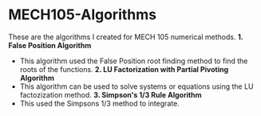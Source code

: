 # MECH105-Algorithms
These are the algorithms I created for MECH 105 numerical methods.
 **1. False Position Algorithm**
- This algorithm used the False Position root finding method to find the roots of the functions.
**2. LU Factorization with Partial Pivoting Algorithm**
- This algorithm can be used to solve systems or equations using the LU factozization method.
**3. Simpson's 1/3 Rule Algorithm**
- This used the Simpsons 1/3 method to integrate.
